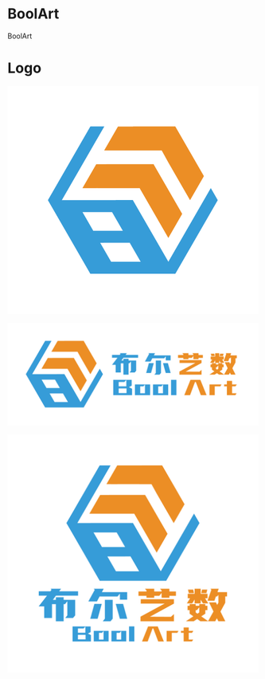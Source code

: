 # BoolArt
BoolArt











# Logo

![](./logo/logo.png)

![](./logo/logo_horizontal.png)

![](./logo/logo_vertical.png)
